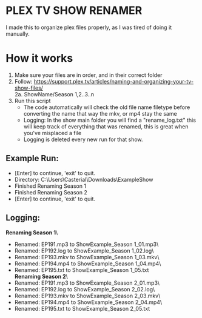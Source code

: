 # PLEX TV SHOW RENAMER

I made this to organize plex files properly, as I was tired of doing it manually.

# How it works

1. Make sure your files are in order, and in their correct folder
2. Follow: https://support.plex.tv/articles/naming-and-organizing-your-tv-show-files/ \
  2a. ShowName/Season 1,2..3..n
3. Run this script
   *   The code automatically will check the old file name filetype before converting the name that way the mkv, or mp4 stay the same
   *   Logging: In the show main folder you will find a "rename_log.txt" this will keep track of everything that was renamed, this is great when you've misplaced a file
     *  Logging is deleted every new run for that show.   

## Example Run:
   *   [Enter] to continue, 'exit' to quit.
   *   Directory: C:\Users\Casterial\Downloads\ExampleShow
   *    Finished Renaming Season 1
   *    Finished Renaming Season 2
   *    [Enter] to continue, 'exit' to quit.

## Logging:
********Renaming Season 1********\
* Renamed: EP191.mp3 to ShowExample_Season 1_01.mp3\
* Renamed: EP192.log to ShowExample_Season 1_02.log\
* Renamed: EP193.mkv to ShowExample_Season 1_03.mkv\
* Renamed: EP194.mp4 to ShowExample_Season 1_04.mp4\
* Renamed: EP195.txt to ShowExample_Season 1_05.txt\
********Renaming Season 2********\
* Renamed: EP191.mp3 to ShowExample_Season 2_01.mp3\
* Renamed: EP192.log to ShowExample_Season 2_02.log\
* Renamed: EP193.mkv to ShowExample_Season 2_03.mkv\
* Renamed: EP194.mp4 to ShowExample_Season 2_04.mp4\
* Renamed: EP195.txt to ShowExample_Season 2_05.txt

